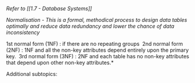*Refer to [[1.7 - Database Systems]]*

*Normalisation - This is a formal, methodical process to design data tables optimally and reduce data redundancy and lower the chance of data inconsistency*

1st normal form (1NF) : if there are no repeating groups 
2nd normal form (2NF) : 1NF and all the non-key attributes depend entirely upon the primary key. 
3rd normal form (3NF) : 2NF and each table has no non-key attributes that depend upon other non-key attributes.*

Additional subtopics:
```folder-index-content
```
